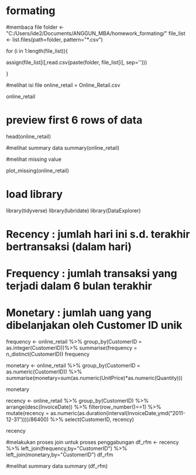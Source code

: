 # formating
#membaca file
folder <- "C:/Users/ide2/Documents/ANGGUN_MBA/homework_formating/"
file_list <- list.files(path=folder, pattern="*.csv") 


for (i in 1:length(file_list)){
  
  assign(file_list[i],read.csv(paste(folder, file_list[i], sep='')))
  
}


#melihat isi file
online_retail = Online_Retail.csv

online_retail

# preview first 6 rows of data
head(online_retail)

#melihat summary data
summary(online_retail)

#melihat missing value

plot_missing(online_retail)

# load library
library(tidyverse)
library(lubridate)
library(DataExplorer)

# Recency   : jumlah hari ini s.d. terakhir bertransaksi (dalam hari)
# Frequency : jumlah transaksi yang terjadi dalam 6 bulan terakhir 
# Monetary  : jumlah uang yang dibelanjakan oleh Customer ID unik


frequency <- online_retail %>% group_by(CustomerID = as.integer(CustomerID))%>% summarise(frequency = n_distinct(CustomerID))
frequency



monetary <- online_retail %>% group_by(CustomerID = as.numeric(CustomerID)) %>% summarise(monetary=sum(as.numeric(UnitPrice)*as.numeric(Quantity)))                                               

monetary




recency <- online_retail %>% group_by(CustomerID) %>% arrange(desc(InvoiceDate)) %>%   filter(row_number()==1) %>% mutate(recency = as.numeric(as.duration(interval(InvoiceDate,ymd("2011-12-31"))))/86400) %>% select(CustomerID, recency)  

recency


#melakukan proses join untuk proses penggabungan
df_rfm <- recency %>% left_join(frequency,by="CustomerID") %>% left_join(monetary,by="CustomerID")
df_rfm

#melihat summary data
summary (df_rfm)




